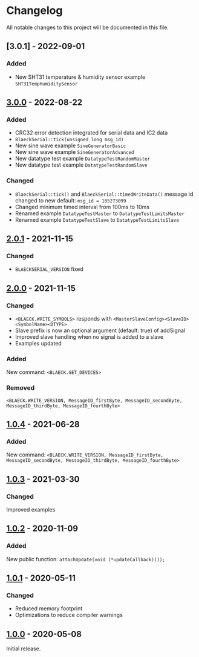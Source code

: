 # Changelog

All notable changes to this project will be documented in this file.

## [3.0.1] - 2022-09-01

### Added
- New SHT31 temperature & humidity sensor example `SHT31TempHumiditySensor`


## [3.0.0] - 2022-08-22

### Added
- CRC32 error detection integrated for serial data and IC2 data
- `BlaeckSerial::tick(unsigned long msg_id)`
- New sine wave example `SineGeneratorBasic`
- New sine wave example `SineGeneratorAdvanced`
- New datatype test example `DatatypeTestRandomMaster`
- New datatype test example `DatatypeTestRandomSlave`


### Changed
- `BlaeckSerial::tick()` and `BlaeckSerial::timedWriteData()` message id changed to new default: `msg_id = 185273099`
- Changed minimum timed interval from 100ms to 10ms
- Renamed example `DatatypeTestMaster` to `DatatypeTestLimitsMaster`
- Renamed example `DatatypeTestSlave` to `DatatypeTestLimitsSlave`


## [2.0.1] - 2021-11-15

### Changed
- `BLAECKSERIAL_VERSION` fixed 


## [2.0.0] - 2021-11-15

### Changed
- `<BLAECK.WRITE_SYMBOLS>` responds with 
`<MasterSlaveConfig><SlaveID><SymbolName><DTYPE>` 
- Slave prefix is now an optional argument (default: true) of addSignal
- Improved slave handling when no signal is added to a slave
- Examples updated

### Added

New command: `<BLAECK.GET_DEVICES>`

### Removed

`<BLAECK.WRITE_VERSION, MessageID_firstByte, MessageID_secondByte, MessageID_thirdByte, MessageID_fourthByte>`


## [1.0.4] - 2021-06-28

### Added

New command: `<BLAECK.WRITE_VERSION, MessageID_firstByte, MessageID_secondByte, MessageID_thirdByte, MessageID_fourthByte>`


## [1.0.3] - 2021-03-30

### Changed

Improved examples


## [1.0.2] - 2020-11-09

### Added

New public function: `attachUpdate(void (*updateCallback)());`


## [1.0.1] - 2020-05-11

### Changed
- Reduced memory footprint
- Optimizations to reduce compiler warnings


## [1.0.0] - 2020-05-08

Initial release.

[3.0.0]: https://github.com/sebaJoSt/BlaeckSerial/compare/2.0.1...3.0.0
[2.0.1]: https://github.com/sebaJoSt/BlaeckSerial/compare/2.0.0...2.0.1
[2.0.0]: https://github.com/sebaJoSt/BlaeckSerial/compare/1.0.4...2.0.0
[1.0.4]: https://github.com/sebaJoSt/BlaeckSerial/compare/1.0.3...1.0.4
[1.0.3]: https://github.com/sebaJoSt/BlaeckSerial/compare/1.0.2...1.0.3
[1.0.2]: https://github.com/sebaJoSt/BlaeckSerial/compare/1.0.1...1.0.2
[1.0.1]: https://github.com/sebaJoSt/BlaeckSerial/compare/1.0.0...1.0.1
[1.0.0]: https://github.com/sebaJoSt/BlaeckSerial/releases/tag/1.0.0
